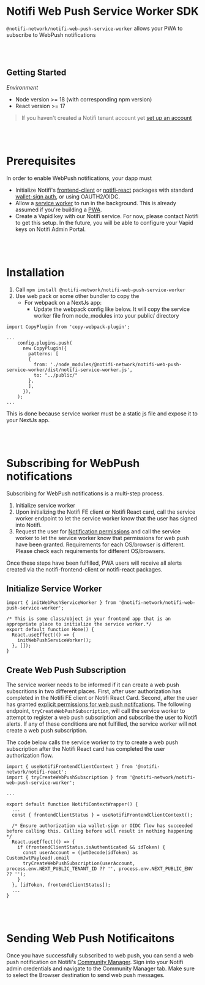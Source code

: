 # Notifi Web Push Service Worker SDK

`@notifi-network/notifi-web-push-service-worker` allows your PWA to subscribe to WebPush notifications

<br/><br/>

## Getting Started

_Environment_

- Node version >= 18 (with corresponding npm version)
- React version >= 17

> If you haven't created a Notifi tenant account yet [set up an account](https://admin.notifi.network/signup?environment=prd)

<br/><br/>

# Prerequisites

In order to enable WebPush notifications, your dapp must

- Initialize Notifi's [frontend-client](https://github.com/notifi-network/notifi-sdk-ts/tree/main/packages/notifi-frontend-client) or [notifi-react](https://github.com/notifi-network/notifi-sdk-ts/tree/main/packages/notifi-react-card) packages with standard [wallet-sign auth](https://github.com/notifi-network/notifi-sdk-ts/blob/main/packages/notifi-wallet-provider/README.md), or using OAUTH2/OIDC.
- Allow a [service worker](https://developer.mozilla.org/en-US/docs/Web/API/Service_Worker_API) to run in the background. This is already assumed if you're building a [PWA](https://developer.mozilla.org/en-US/docs/Web/Progressive_web_apps/Tutorials/js13kGames/Offline_Service_workers).
- Create a Vapid key with our Notifi service. For now, please contact Notifi to get this setup. In the future, you will be able to configure your Vapid keys on Notifi Admin Portal.

<br/><br/>

# Installation

1. Call `npm install @notifi-network/notifi-web-push-service-worker`
2. Use web pack or some other bundler to copy the
   - For webpack on a NextJs app:
     - Update the webpack config like below. It will copy the service worker file from node_modules into your public/ directory

```
import CopyPlugin from 'copy-webpack-plugin';

...
    config.plugins.push(
      new CopyPlugin({
        patterns: [
        {
          from: './node_modules/@notifi-network/notifi-web-push-service-worker/dist/notifi-service-worker.js',
          to: "../public/"
        },
        ],
      }),
    );
...
```

This is done because service worker must be a static js file and expose it to your NextJs app.

<br/><br/>

# Subscribing for WebPush notifications

Subscribing for WebPush notifications is a multi-step process.

1. Initialize service worker
2. Upon initializing the Notifi FE client or Notifi React card, call the service worker endpoint to let the service worker know that the user has signed into Notifi.
3. Request the user for [Notification permissions](https://developer.mozilla.org/en-US/docs/Web/API/Notification/requestPermission_static) and call the service worker to let the service worker know that permissions for web push have been granted. Requirements for each OS/browser is different. Please check each requirements for different OS/browsers.

Once these steps have been fulfilled, PWA users will receive all alerts created via the notifi-frontend-client or notifi-react packages.

## Initialize Service Worker

```tsx
import { initWebPushServiceWorker } from '@notifi-network/notifi-web-push-service-worker';

/* This is some class/object in your frontend app that is an appropriate place to initialize the service worker.*/
export default function Home() {
  React.useEffect(() => {
    initWebPushServiceWorker();
  }, []);
}
```

## Create Web Push Subscription

The service worker needs to be informed if it can create a web push subscritions in two different places. First, after user authorization has completed in the Notifi FE client or Notifi React Card. Second, after the user has granted [explicit permissions for web push notifcations](https://developer.mozilla.org/en-US/docs/Web/API/Notification/requestPermission_static). The following endpoint, `tryCreateWebPushSubscription`, will call the service worker to attempt to register a web push subscription and subscribe the user to Notifi alerts. If any of these conditions are not fulfilled, the service worker will not create a web push subscription.

The code below calls the service worker to try to create a web push subscription after the Notifi React card has completed the user authorization flow.

```tsx
import { useNotifiFrontendClientContext } from '@notifi-network/notifi-react';
import { tryCreateWebPushSubscription } from '@notifi-network/notifi-web-push-service-worker';

...

export default function NotifiContextWrapper() {
  ...
  const { frontendClientStatus } = useNotifiFrontendClientContext();

  /* Ensure authorization via wallet-sign or OIDC flow has succeeded before calling this. Calling before will result in nothing happening */
  React.useEffect(() => {
    if (frontendClientStatus.isAuthenticated && idToken) {
      const userAccount = (jwtDecode(idToken) as CustomJwtPayload).email
      tryCreateWebPushSubscription(userAccount, process.env.NEXT_PUBLIC_TENANT_ID ?? '', process.env.NEXT_PUBLIC_ENV ?? '');
    }
  }, [idToken, frontendClientStatus]);
  ...
}
```

<br/><br/>

# Sending Web Push Notificaitons

Once you have successfully subscribed to web push, you can send a web push notification on Notifi's [Community Manager](https://admin.notifi.network/community). Sign into your Notifi admin credentials and navigate to the Community Manager tab. Make sure to select the Browser destination to send web push messages.
